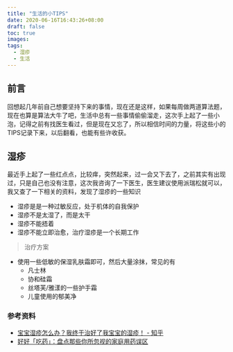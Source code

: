 ```yaml
---
title: "生活的小TIPS"
date: 2020-06-16T16:43:26+08:00
draft: false
toc: true
images:
tags:
  - 湿疹
  - 生活
---
```


## 前言
回想起几年前自己想要坚持下来的事情，现在还是这样，如果每周做两道算法题，现在也算是算法大牛了吧，生活中总有一些事情偷偷溜走，这次手上起了一些小泡，记得之前有找医生看过，但是现在又忘了，所以相信时间的力量，将这些小的TIPS记录下来，以后翻看，也能有些许收获。


## 湿疹

最近手上起了一些红点点，比较痒，突然起来，过一会又下去了，之前其实有出现过，只是自己也没有注意，这次我咨询了一下医生，医生建议使用派瑞松就可以，我又查了一下相关的资料，发现了湿疹的一些知识

- 湿疹是是一种过敏反应，处于机体的自我保护
- 湿疹不是太湿了，而是太干
- 湿疹不能捂着
- 湿疹不能立即治愈，治疗湿疹是一个长期工作

> 治疗方案  

- 使用一些低敏的保湿乳肤霜即可，然后大量涂抹，常见的有
	- 凡士林
	- 协和硅霜
	- 丝塔芙/雅漾的一些护手霜
	- 儿童使用的郁美净
	

### 参考资料

- [宝宝湿疹怎么办？我终于治好了我宝宝的湿疹！ - 知乎](https://zhuanlan.zhihu.com/p/50398507)
- [好好「吃药」：盘点那些你所忽视的家庭用药误区](https://www.zhihu.com/remix/albums/1140303580228579328)
